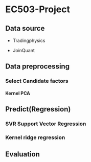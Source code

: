 # EC503-Project


## Data source

 - Tradingphysics
  
 - JoinQuant

## Data preprocessing

### Select Candidate factors
#### Kernel PCA





## Predict(Regression)

### SVR Support Vector Regression

### Kernel ridge regression



## Evaluation






				
					
